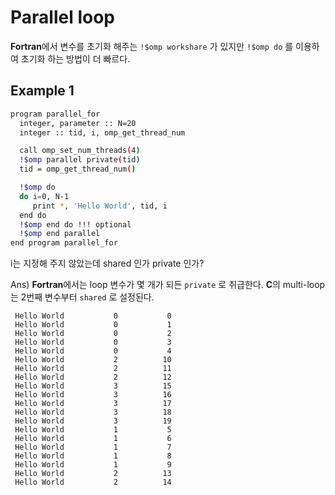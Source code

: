 # Parallel loop
**Fortran**에서 변수를 초기화 해주는 `!$omp workshare` 가 있지만 `!$omp do` 를 이용하여 초기화 하는 방법이 더 빠르다.
## Example 1
``` bash
program parallel_for
  integer, parameter :: N=20
  integer :: tid, i, omp_get_thread_num

  call omp_set_num_threads(4)
  !$omp parallel private(tid)
  tid = omp_get_thread_num()

  !$omp do
  do i=0, N-1
     print *, 'Hello World', tid, i
  end do
  !$omp end do !!! optional
  !$omp end parallel
end program parallel_for
```
i는 지정해 주지 않았는데 shared 인가 private 인가?

Ans) **Fortran**에서는 loop 변수가 몇 개가 되든 `private` 로 취급한다. **C**의 multi-loop는 2번째 변수부터 `shared` 로 설정된다.
```
 Hello World           0           0
 Hello World           0           1
 Hello World           0           2
 Hello World           0           3
 Hello World           0           4
 Hello World           2          10
 Hello World           2          11
 Hello World           2          12
 Hello World           3          15
 Hello World           3          16
 Hello World           3          17
 Hello World           3          18
 Hello World           3          19
 Hello World           1           5
 Hello World           1           6
 Hello World           1           7
 Hello World           1           8
 Hello World           1           9
 Hello World           2          13
 Hello World           2          14
```
